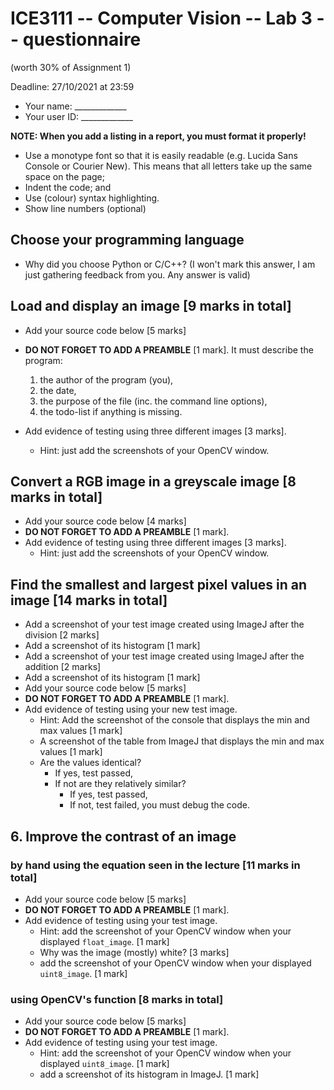 # ICE3111 -- Computer Vision -- Lab 3 -- questionnaire

(worth 30% of Assignment 1)

Deadline: 27/10/2021 at 23:59

- Your name: \_\_\_\_\_\_\_\_\_\_\_\_\_
- Your user ID: \_\_\_\_\_\_\_\_\_\_\_\_\_


**NOTE: When you add a listing in a report, you must format it properly!**
- Use a monotype font so that it is easily readable (e.g. Lucida Sans Console or Courier New). This means that all letters take up the same space on the page;
- Indent the code; and
- Use (colour) syntax highlighting.
- Show line numbers (optional)

## Choose your programming language

- Why did you choose Python or C/C++?
(I won't mark this answer, I am just gathering feedback from you. Any answer is valid)


## Load and display an image [9 marks in total]

- Add your source code below [5 marks]
- **DO NOT FORGET TO ADD A PREAMBLE** [1 mark]. It must describe the program:

    1. the author of the program (you),
    2. the date,
    3. the purpose of the file (inc. the command line options),
    4. the todo-list if anything is missing.

- Add evidence of testing using three different images [3 marks].
    - Hint: just add the screenshots of your OpenCV window.

## Convert a RGB image in a greyscale image [8 marks in total]

- Add your source code below [4 marks]
- **DO NOT FORGET TO ADD A PREAMBLE** [1 mark].
- Add evidence of testing using three different images [3 marks].
    - Hint: just add the screenshots of your OpenCV window.

## Find the smallest and largest pixel values in an image [14 marks in total]

- Add a screenshot of your test image created using ImageJ after the division [2 marks]
- Add a screenshot of its histogram [1 mark]
- Add a screenshot of your test image created using ImageJ after the addition [2 marks]
- Add a screenshot of its histogram [1 mark]
- Add your source code below [5 marks]
- **DO NOT FORGET TO ADD A PREAMBLE** [1 mark].
- Add evidence of testing using your new test image.
    - Hint: Add the screenshot of the console that displays the min and max values [1 mark]
    - A screenshot of the table from ImageJ that displays the min and max values [1 mark]
    - Are the values identical?
        - If yes, test passed,
        - If not are they relatively similar?
            - If yes, test passed,
            - If not, test failed, you must debug the code.

## 6. Improve the contrast of an image

### by hand using the equation seen in the lecture [11 marks in total]

- Add your source code below [5 marks]
- **DO NOT FORGET TO ADD A PREAMBLE** [1 mark].
- Add evidence of testing using your test image.
    - Hint: add the screenshot of your OpenCV window when your displayed `float_image`. [1 mark]
    - Why was the image (mostly) white? [3 marks]
    - add the screenshot of your OpenCV window when your displayed `uint8_image`. [1 mark]

### using OpenCV's function [8 marks in total]

- Add your source code below [5 marks]
- **DO NOT FORGET TO ADD A PREAMBLE** [1 mark].
- Add evidence of testing using your test image.
    - Hint: add the screenshot of your OpenCV window when your displayed `uint8_image`. [1 mark]
    - add a screenshot of its histogram in ImageJ. [1 mark]

